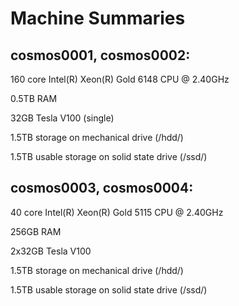 # Machine Summaries
## cosmos0001, cosmos0002:
160 core Intel(R) Xeon(R) Gold 6148 CPU @ 2.40GHz

0.5TB RAM

32GB Tesla V100 (single)

1.5TB storage on mechanical drive (/hdd/)

1.5TB usable storage on solid state drive (/ssd/)


## cosmos0003, cosmos0004:
40 core Intel(R) Xeon(R) Gold 5115 CPU @ 2.40GHz

256GB RAM

2x32GB Tesla V100

1.5TB storage on mechanical drive (/hdd/)

1.5TB usable storage on solid state drive (/ssd/)
